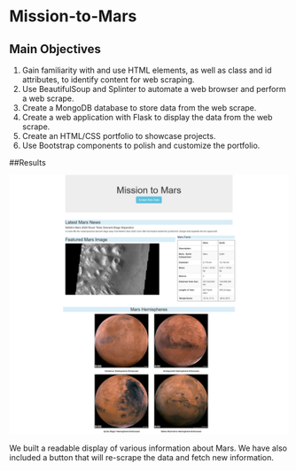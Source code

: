 # Mission-to-Mars

## Main Objectives
1. Gain familiarity with and use HTML elements, as well as class and id attributes, to identify content for web scraping.
2. Use BeautifulSoup and Splinter to automate a web browser and perform a web scrape.
3. Create a MongoDB database to store data from the web scrape.
4. Create a web application with Flask to display the data from the web scrape.
5. Create an HTML/CSS portfolio to showcase projects.
6. Use Bootstrap components to polish and customize the portfolio.

##Results

![Pic 1](https://github.com/bikachuuuuuu/mission-to-mars/blob/main/resources/screenshot.png?raw=true)

We built a readable display of various information about Mars. We have also included a button that will re-scrape the data and fetch new information.
